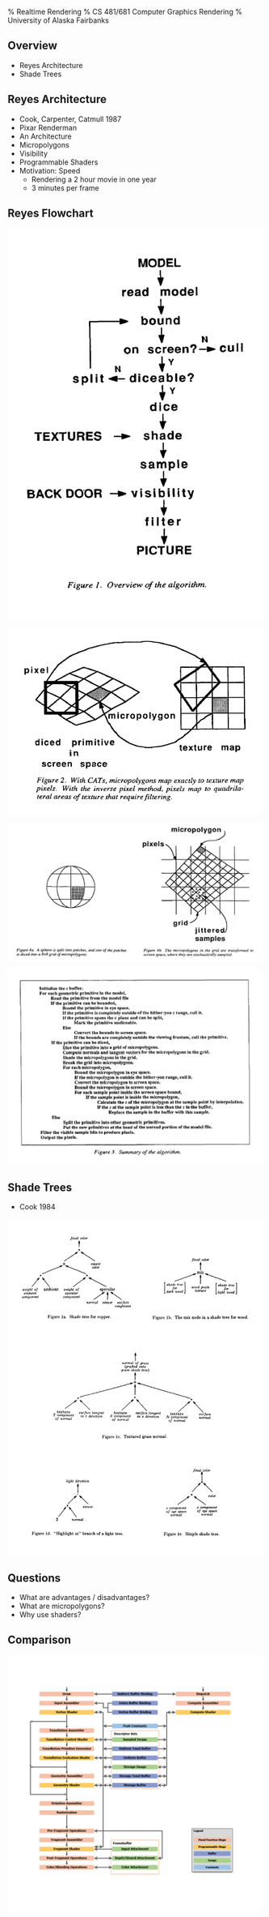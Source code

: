 % Realtime Rendering
% CS 481/681 Computer Graphics Rendering
% University of Alaska Fairbanks

## Overview

- Reyes Architecture
- Shade Trees

## Reyes Architecture

- Cook, Carpenter, Catmull 1987
- Pixar Renderman
- An Architecture
- Micropolygons
- Visibility
- Programmable Shaders
- Motivation: Speed
  - Rendering a 2 hour movie in one year
  - 3 minutes per frame

## Reyes Flowchart

![Reyes Architecture](images/reyes-flowchart.png)

![Reyes Texture Maps](images/reyes-texturemap.png)

![Reyes Micropolygons](images/reyes-micropolygons.png)

![Reyes Algorithm](images/reyes-algorithm.png)

## Shade Trees

- Cook 1984

![Shade Trees](images/shade-trees.png)

## Questions

- What are advantages / disadvantages?
- What are micropolygons?
- Why use shaders?

## Comparison

![Vulkan Pipeline](images/vulkan-pipeline.png)

